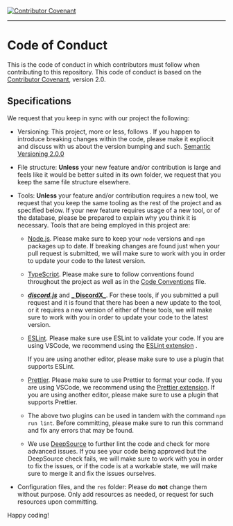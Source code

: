 [![Contributor Covenant](https://img.shields.io/badge/Contributor%20Covenant-2.1-4baaaa.svg)](CODE-OF-CONDUCT.md)

---

# Code of Conduct

This is the code of conduct in which contributors must follow when contributing
to this repository. This code of conduct is based on the
[Contributor Covenant](https://www.contributor-covenant.org/), version 2.0.

## Specifications

We request that you keep in sync with our project the following:

-   Versioning: This project, more or less, follows . If you happen to introduce
    breaking changes within the code, please make it expliocit and discuss with
    us about the version bumping and such.
    [Semantic Versioning 2.0.0](https://semver.org/)

-   File structure: **Unless** your new feature and/or contribution is large and
    feels like it would be better suited in its own folder, we request that you
    keep the same file structure elsewhere.

-   Tools: **Unless** your feature and/or contribution requires a new tool, we
    request that you keep the same tooling as the rest of the project and as
    specified below. If your new feature requires usage of a new tool, or of the
    database, please be prepared to explain why you think it is necessary. Tools
    that are being employed in this project are:

    -   [Node.js](https://nodejs.org/en/). Please make sure to keep your `node`
        versions and `npm` packages up to date. If breaking changes are found
        just when your pull request is submitted, we will make sure to work with
        you in order to update your code to the latest version.

    -   [TypeScript](https://www.typescriptlang.org/). Please make sure to
        follow conventions found throughout the project as well as in the
        [Code Conventions](CODE-CONVENTIONS.md) file.

    -   [**_discord.js_**](https://github.com/discordjs/discord.js) and
        [**_ DiscordX_**](https://github.com/discordx-ts/discordx). For these
        tools, if you submitted a pull request and it is found that there has
        been a new update to the tool, or it requires a new version of either of
        these tools, we will make sure to work with you in order to update your
        code to the latest version.

    -   [ESLint](https://eslint.org/). Please make sure use ESLint to validate
        your code. If you are using VSCode, we recommend using the
        [ESLint extension](https://marketplace.visualstudio.com/items?itemName=dbaeumer.vscode-eslint)
        .

        If you are using another editor, please make sure to use a plugin that
        supports ESLint.

    -   [Prettier](https://prettier.io/). Please make sure to use Prettier to
        format your code. If you are using VSCode, we recommend using the
        [Prettier extension](https://marketplace.visualstudio.com/items?itemName=esbenp.prettier-vscode).
        If you are using another editor, please make sure to use a plugin that
        supports Prettier.

    -   The above two plugins can be used in tandem with the command
        `npm run lint`. Before committing, please make sure to run this command
        and fix any errors that may be found.

    -   We use [DeepSource](https://deepsource.io) to further lint the code and
        check for more advanced issues. If you see your code being approved but
        the DeepSource check fails, we will make sure to work with you in order
        to fix the issues, or if the code is at a workable state, we will make
        sure to merge it and fix the issues ourselves.

-   Configuration files, and the `res` folder: Please do **not** change them
    without purpose. Only add resources as needed, or request for such resources
    upon committing.

Happy coding!
